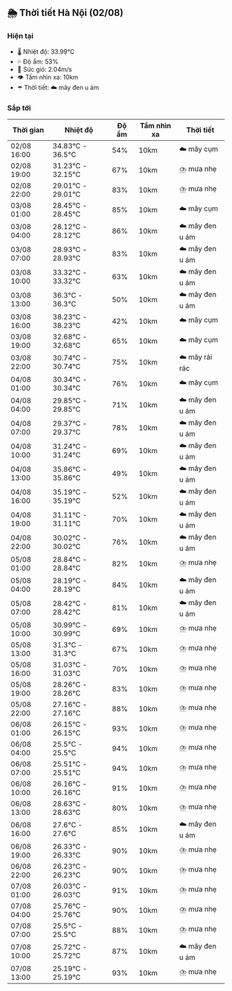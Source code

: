 ## 🌦️ Thời tiết Hà Nội (02/08)

### Hiện tại

- 🌡️ Nhiệt độ: 33.99℃
- 💦 Độ ẩm: 53%
- 💨 Sức gió: 2.04m/s
- 👁️ Tầm nhìn xa: 10km
- ☂️ Thời tiết: ☁️ mây đen u ám

### Sắp tới

| Thời gian | Nhiệt độ | Độ ẩm | Tầm nhìn xa | Thời tiết |
| --- | --- | --- | --- | --- |
| 02/08 16:00 | 34.83℃ - 36.5℃ | 54% | 10km | ☁️ mây cụm |
| 02/08 19:00 | 31.23℃ - 32.15℃ | 67% | 10km | ⛈️ mưa nhẹ |
| 02/08 22:00 | 29.01℃ - 29.01℃ | 83% | 10km | ⛈️ mưa nhẹ |
| 03/08 01:00 | 28.45℃ - 28.45℃ | 85% | 10km | ☁️ mây cụm |
| 03/08 04:00 | 28.12℃ - 28.12℃ | 86% | 10km | ☁️ mây đen u ám |
| 03/08 07:00 | 28.93℃ - 28.93℃ | 83% | 10km | ☁️ mây đen u ám |
| 03/08 10:00 | 33.32℃ - 33.32℃ | 63% | 10km | ☁️ mây đen u ám |
| 03/08 13:00 | 36.3℃ - 36.3℃ | 50% | 10km | ☁️ mây đen u ám |
| 03/08 16:00 | 38.23℃ - 38.23℃ | 42% | 10km | ☁️ mây cụm |
| 03/08 19:00 | 32.68℃ - 32.68℃ | 65% | 10km | ☁️ mây cụm |
| 03/08 22:00 | 30.74℃ - 30.74℃ | 75% | 10km | ☁️ mây rải rác |
| 04/08 01:00 | 30.34℃ - 30.34℃ | 76% | 10km | ☁️ mây cụm |
| 04/08 04:00 | 29.85℃ - 29.85℃ | 71% | 10km | ☁️ mây đen u ám |
| 04/08 07:00 | 29.37℃ - 29.37℃ | 78% | 10km | ☁️ mây đen u ám |
| 04/08 10:00 | 31.24℃ - 31.24℃ | 69% | 10km | ☁️ mây đen u ám |
| 04/08 13:00 | 35.86℃ - 35.86℃ | 49% | 10km | ☁️ mây đen u ám |
| 04/08 16:00 | 35.19℃ - 35.19℃ | 52% | 10km | ☁️ mây đen u ám |
| 04/08 19:00 | 31.11℃ - 31.11℃ | 70% | 10km | ☁️ mây đen u ám |
| 04/08 22:00 | 30.02℃ - 30.02℃ | 76% | 10km | ☁️ mây đen u ám |
| 05/08 01:00 | 28.84℃ - 28.84℃ | 82% | 10km | ⛈️ mưa nhẹ |
| 05/08 04:00 | 28.19℃ - 28.19℃ | 84% | 10km | ☁️ mây đen u ám |
| 05/08 07:00 | 28.42℃ - 28.42℃ | 81% | 10km | ☁️ mây đen u ám |
| 05/08 10:00 | 30.99℃ - 30.99℃ | 69% | 10km | ⛈️ mưa nhẹ |
| 05/08 13:00 | 31.3℃ - 31.3℃ | 67% | 10km | ⛈️ mưa nhẹ |
| 05/08 16:00 | 31.03℃ - 31.03℃ | 70% | 10km | ⛈️ mưa nhẹ |
| 05/08 19:00 | 28.26℃ - 28.26℃ | 83% | 10km | ⛈️ mưa nhẹ |
| 05/08 22:00 | 27.16℃ - 27.16℃ | 88% | 10km | ⛈️ mưa nhẹ |
| 06/08 01:00 | 26.15℃ - 26.15℃ | 93% | 10km | ⛈️ mưa nhẹ |
| 06/08 04:00 | 25.5℃ - 25.5℃ | 94% | 10km | ⛈️ mưa nhẹ |
| 06/08 07:00 | 25.51℃ - 25.51℃ | 94% | 10km | ⛈️ mưa nhẹ |
| 06/08 10:00 | 26.16℃ - 26.16℃ | 91% | 10km | ⛈️ mưa nhẹ |
| 06/08 13:00 | 28.63℃ - 28.63℃ | 80% | 10km | ⛈️ mưa nhẹ |
| 06/08 16:00 | 27.6℃ - 27.6℃ | 85% | 10km | ☁️ mây đen u ám |
| 06/08 19:00 | 26.33℃ - 26.33℃ | 90% | 10km | ⛈️ mưa nhẹ |
| 06/08 22:00 | 26.23℃ - 26.23℃ | 90% | 10km | ⛈️ mưa nhẹ |
| 07/08 01:00 | 26.03℃ - 26.03℃ | 91% | 10km | ⛈️ mưa nhẹ |
| 07/08 04:00 | 25.76℃ - 25.76℃ | 90% | 10km | ⛈️ mưa nhẹ |
| 07/08 07:00 | 25.5℃ - 25.5℃ | 88% | 10km | ⛈️ mưa nhẹ |
| 07/08 10:00 | 25.72℃ - 25.72℃ | 87% | 10km | ☁️ mây đen u ám |
| 07/08 13:00 | 25.19℃ - 25.19℃ | 93% | 10km | ⛈️ mưa nhẹ |
